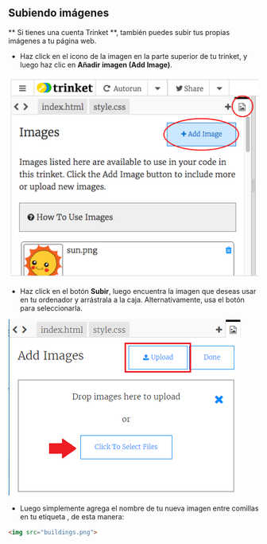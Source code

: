 ## Subiendo imágenes

** Si tienes una cuenta Trinket **, también puedes subir tus propias imágenes a tu página web.

+ Haz click en el icono de la imagen en la parte superior de tu trinket, y luego haz clic en **Añadir imagen (Add Image)**.

![captura de pantalla](images/story-upload.png)

+ Haz click en el botón **Subir**, luego encuentra la imagen que deseas usar en tu ordenador y arrástrala a la caja. Alternativamente, usa el botón para seleccionarla.

![Subir](images/upload-image.png)

+ Luego simplemente agrega el nombre de tu nueva imagen entre comillas en tu etiqueta <img />, de esta manera:

```html
<img src="buildings.png">
```
